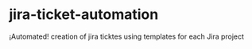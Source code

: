 # jira-ticket-automation
¡Automated! creation of jira ticktes using templates for each Jira project
